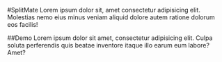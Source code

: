 #SplitMate
Lorem ipsum dolor sit, amet consectetur adipisicing elit. Molestias nemo eius minus veniam aliquid dolore autem ratione dolorum eos facilis!

##Demo
Lorem ipsum dolor sit amet, consectetur adipisicing elit. Culpa soluta perferendis quis beatae inventore itaque illo earum eum labore? Amet?
